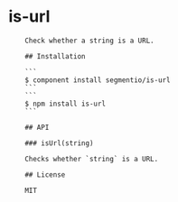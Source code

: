 # is-url

        Check whether a string is a URL.

        ## Installation

        ```
        $ component install segmentio/is-url
        ```
        ```
        $ npm install is-url
        ```

        ## API

        ### isUrl(string)

        Checks whether `string` is a URL.

        ## License

        MIT
